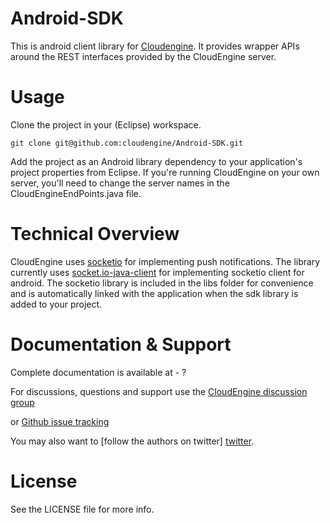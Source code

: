 Android-SDK
===========

This is android client library for [Cloudengine][cloudengine]. It provides wrapper APIs around
the REST interfaces provided by the CloudEngine server. 

Usage
=======
Clone the project in your (Eclipse) workspace.

	git clone git@github.com:cloudengine/Android-SDK.git
	
Add the project as an Android library dependency to your application's project properties 
from Eclipse. If you're running CloudEngine on your own server, you'll need to change
the server names in the CloudEngineEndPoints.java file.

Technical Overview
===================

CloudEngine uses [socketio][socketio] for implementing push notifications. The library currently uses 
[socket.io-java-client][socketio-client] for implementing socketio client for android. The socketio 
library is included in the libs folder for convenience and is automatically linked with the application 
when the sdk library is added to your project.


Documentation & Support
========================

Complete documentation is available at - ?

For discussions, questions and support use the [CloudEngine discussion group][group]

or [Github issue tracking][issue-tracker]

You may also want to [follow the authors on twitter] [twitter]. 



License
========
See the LICENSE file for more info.


[twitter]: https://twitter.com/thecloudengine
[issue-tracker]: https://github.com/cloudengine/Android-SDK/issues
[group]: https://groups.google.com/forum/#!forum/cloudengine-dev
[cloudengine]: https://github.com/cloudengine/CloudEngine  
[socketio-client]: https://github.com/Gottox/socket.io-java-client
[socketio]: http://socket.io

